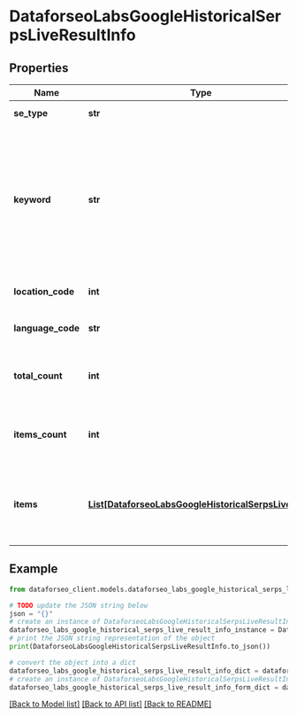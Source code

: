 # DataforseoLabsGoogleHistoricalSerpsLiveResultInfo


## Properties

Name | Type | Description | Notes
------------ | ------------- | ------------- | -------------
**se_type** | **str** | search engine type | [optional] 
**keyword** | **str** | keyword received in a POST array the keyword is returned with decoded %## (plus symbol ‘+’ will be decoded to a space character) | [optional] 
**location_code** | **int** | location code in a POST array | [optional] 
**language_code** | **str** | language code in a POST array | [optional] 
**total_count** | **int** | the number of results returned in the items array | [optional] 
**items_count** | **int** | the number of results returned in the items array | [optional] 
**items** | [**List[DataforseoLabsGoogleHistoricalSerpsLiveItem]**](DataforseoLabsGoogleHistoricalSerpsLiveItem.md) | contains results featured in the ‘hotels_pack’ element of SERP | [optional] 

## Example

```python
from dataforseo_client.models.dataforseo_labs_google_historical_serps_live_result_info import DataforseoLabsGoogleHistoricalSerpsLiveResultInfo

# TODO update the JSON string below
json = "{}"
# create an instance of DataforseoLabsGoogleHistoricalSerpsLiveResultInfo from a JSON string
dataforseo_labs_google_historical_serps_live_result_info_instance = DataforseoLabsGoogleHistoricalSerpsLiveResultInfo.from_json(json)
# print the JSON string representation of the object
print(DataforseoLabsGoogleHistoricalSerpsLiveResultInfo.to_json())

# convert the object into a dict
dataforseo_labs_google_historical_serps_live_result_info_dict = dataforseo_labs_google_historical_serps_live_result_info_instance.to_dict()
# create an instance of DataforseoLabsGoogleHistoricalSerpsLiveResultInfo from a dict
dataforseo_labs_google_historical_serps_live_result_info_form_dict = dataforseo_labs_google_historical_serps_live_result_info.from_dict(dataforseo_labs_google_historical_serps_live_result_info_dict)
```
[[Back to Model list]](../README.md#documentation-for-models) [[Back to API list]](../README.md#documentation-for-api-endpoints) [[Back to README]](../README.md)


